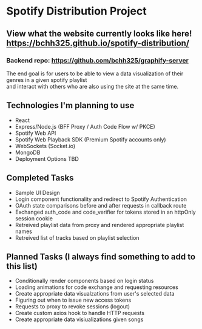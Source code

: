 # Spotify Distribution Project

## **View what the website currently looks like here! https://bchh325.github.io/spotify-distribution/**
### **Backend repo: https://github.com/bchh325/graphify-server**

The end goal is for users to be able to view a data visualization of their genres in a given spotify playlist <br>
and interact with others who are also using the site at the same time.

## Technologies I'm planning to use
* React
* Express/Node.js (BFF Proxy / Auth Code Flow w/ PKCE)
* Spotify Web API
* Spotify Web Playback SDK (Premium Spotify accounts only)
* WebSockets (Socket.io)
* MongoDB
* Deployment Options TBD

## Completed Tasks
* Sample UI Design
* Login component functionality and redirect to Spotify Authentication
* OAuth state comparisons before and after requests in callback route
* Exchanged auth_code and code_verifier for tokens stored in an httpOnly session cookie
* Retreived playlist data from proxy and rendered appropriate playlist names
* Retreived list of tracks based on playlist selection 

## Planned Tasks (I always find something to add to this list)
* Conditionally render components based on login status
* Loading animations for code exchange and requesting resources
* Create appropriate data visualzations from user's selected data
* Figuring out when to issue new access tokens
* Requests to proxy to revoke sessions (logout)
* Create custom axios hook to handle HTTP requests
* Create appropriate data visiualizations given songs
